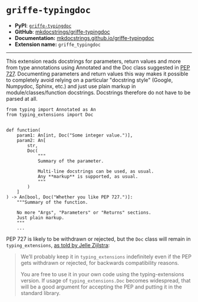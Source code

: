 # `griffe-typingdoc`

- **PyPI**: [`griffe-typingdoc`](https://pypi.org/project/griffe-typingdoc/)
- **GitHub**: [mkdocstrings/griffe-typingdoc](https://github.com/mkdocstrings/griffe-typingdoc)
- **Documentation:** [mkdocstrings.github.io/griffe-typingdoc](https://mkdocstrings.github.io/griffe-typingdoc)
- **Extension name:** `griffe_typingdoc`

______________________________________________________________________

This extension reads docstrings for parameters, return values and more from type annotations using Annotated and the Doc class suggested in [PEP 727](https://peps.python.org/pep-0727/). Documenting parameters and return values this way makes it possible to completely avoid relying on a particular "docstring style" (Google, Numpydoc, Sphinx, etc.) and just use plain markup in module/classes/function docstrings. Docstrings therefore do not have to be parsed at all.

```
from typing import Annotated as An
from typing_extensions import Doc


def function(
    param1: An[int, Doc("Some integer value.")],
    param2: An[
        str,
        Doc(
            """
            Summary of the parameter.

            Multi-line docstrings can be used, as usual.
            Any **markup** is supported, as usual.
            """
        )
    ]
) -> An[bool, Doc("Whether you like PEP 727.")]:
    """Summary of the function.

    No more "Args", "Parameters" or "Returns" sections.
    Just plain markup.
    """
    ...
```

PEP 727 is likely to be withdrawn or rejected, but the `Doc` class will remain in `typing_extensions`, [as told by Jelle Zijlstra](https://discuss.python.org/t/pep-727-documentation-metadata-in-typing/32566/183):

> We’ll probably keep it in `typing_extensions` indefinitely even if the PEP gets withdrawn or rejected, for backwards compatibility reasons.
>
> You are free to use it in your own code using the typing-extensions version. If usage of `typing_extensions.Doc` becomes widespread, that will be a good argument for accepting the PEP and putting it in the standard library.
